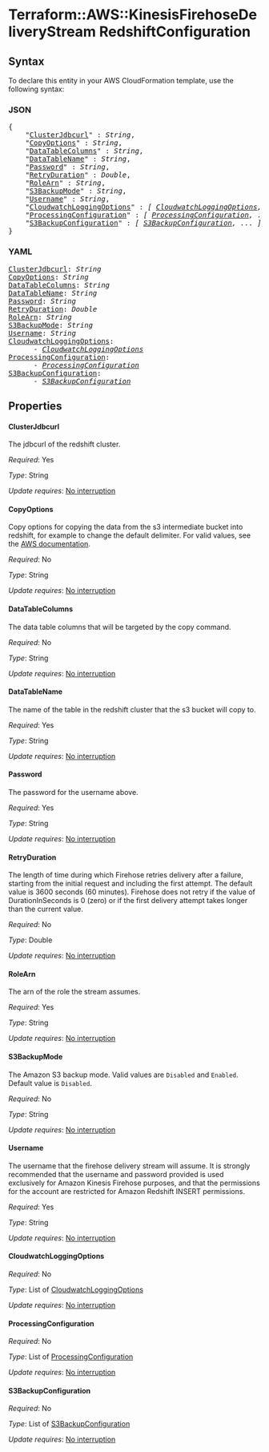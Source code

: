 # Terraform::AWS::KinesisFirehoseDeliveryStream RedshiftConfiguration

## Syntax

To declare this entity in your AWS CloudFormation template, use the following syntax:

### JSON

<pre>
{
    "<a href="#clusterjdbcurl" title="ClusterJdbcurl">ClusterJdbcurl</a>" : <i>String</i>,
    "<a href="#copyoptions" title="CopyOptions">CopyOptions</a>" : <i>String</i>,
    "<a href="#datatablecolumns" title="DataTableColumns">DataTableColumns</a>" : <i>String</i>,
    "<a href="#datatablename" title="DataTableName">DataTableName</a>" : <i>String</i>,
    "<a href="#password" title="Password">Password</a>" : <i>String</i>,
    "<a href="#retryduration" title="RetryDuration">RetryDuration</a>" : <i>Double</i>,
    "<a href="#rolearn" title="RoleArn">RoleArn</a>" : <i>String</i>,
    "<a href="#s3backupmode" title="S3BackupMode">S3BackupMode</a>" : <i>String</i>,
    "<a href="#username" title="Username">Username</a>" : <i>String</i>,
    "<a href="#cloudwatchloggingoptions" title="CloudwatchLoggingOptions">CloudwatchLoggingOptions</a>" : <i>[ <a href="redshiftconfiguration-cloudwatchloggingoptions.md">CloudwatchLoggingOptions</a>, ... ]</i>,
    "<a href="#processingconfiguration" title="ProcessingConfiguration">ProcessingConfiguration</a>" : <i>[ <a href="redshiftconfiguration-processingconfiguration.md">ProcessingConfiguration</a>, ... ]</i>,
    "<a href="#s3backupconfiguration" title="S3BackupConfiguration">S3BackupConfiguration</a>" : <i>[ <a href="redshiftconfiguration-s3backupconfiguration.md">S3BackupConfiguration</a>, ... ]</i>
}
</pre>

### YAML

<pre>
<a href="#clusterjdbcurl" title="ClusterJdbcurl">ClusterJdbcurl</a>: <i>String</i>
<a href="#copyoptions" title="CopyOptions">CopyOptions</a>: <i>String</i>
<a href="#datatablecolumns" title="DataTableColumns">DataTableColumns</a>: <i>String</i>
<a href="#datatablename" title="DataTableName">DataTableName</a>: <i>String</i>
<a href="#password" title="Password">Password</a>: <i>String</i>
<a href="#retryduration" title="RetryDuration">RetryDuration</a>: <i>Double</i>
<a href="#rolearn" title="RoleArn">RoleArn</a>: <i>String</i>
<a href="#s3backupmode" title="S3BackupMode">S3BackupMode</a>: <i>String</i>
<a href="#username" title="Username">Username</a>: <i>String</i>
<a href="#cloudwatchloggingoptions" title="CloudwatchLoggingOptions">CloudwatchLoggingOptions</a>: <i>
      - <a href="redshiftconfiguration-cloudwatchloggingoptions.md">CloudwatchLoggingOptions</a></i>
<a href="#processingconfiguration" title="ProcessingConfiguration">ProcessingConfiguration</a>: <i>
      - <a href="redshiftconfiguration-processingconfiguration.md">ProcessingConfiguration</a></i>
<a href="#s3backupconfiguration" title="S3BackupConfiguration">S3BackupConfiguration</a>: <i>
      - <a href="redshiftconfiguration-s3backupconfiguration.md">S3BackupConfiguration</a></i>
</pre>

## Properties

#### ClusterJdbcurl

The jdbcurl of the redshift cluster.

_Required_: Yes

_Type_: String

_Update requires_: [No interruption](https://docs.aws.amazon.com/AWSCloudFormation/latest/UserGuide/using-cfn-updating-stacks-update-behaviors.html#update-no-interrupt)

#### CopyOptions

Copy options for copying the data from the s3 intermediate bucket into redshift, for example to change the default delimiter. For valid values, see the [AWS documentation](http://docs.aws.amazon.com/firehose/latest/APIReference/API_CopyCommand.html).

_Required_: No

_Type_: String

_Update requires_: [No interruption](https://docs.aws.amazon.com/AWSCloudFormation/latest/UserGuide/using-cfn-updating-stacks-update-behaviors.html#update-no-interrupt)

#### DataTableColumns

The data table columns that will be targeted by the copy command.

_Required_: No

_Type_: String

_Update requires_: [No interruption](https://docs.aws.amazon.com/AWSCloudFormation/latest/UserGuide/using-cfn-updating-stacks-update-behaviors.html#update-no-interrupt)

#### DataTableName

The name of the table in the redshift cluster that the s3 bucket will copy to.

_Required_: Yes

_Type_: String

_Update requires_: [No interruption](https://docs.aws.amazon.com/AWSCloudFormation/latest/UserGuide/using-cfn-updating-stacks-update-behaviors.html#update-no-interrupt)

#### Password

The password for the username above.

_Required_: Yes

_Type_: String

_Update requires_: [No interruption](https://docs.aws.amazon.com/AWSCloudFormation/latest/UserGuide/using-cfn-updating-stacks-update-behaviors.html#update-no-interrupt)

#### RetryDuration

The length of time during which Firehose retries delivery after a failure, starting from the initial request and including the first attempt. The default value is 3600 seconds (60 minutes). Firehose does not retry if the value of DurationInSeconds is 0 (zero) or if the first delivery attempt takes longer than the current value.

_Required_: No

_Type_: Double

_Update requires_: [No interruption](https://docs.aws.amazon.com/AWSCloudFormation/latest/UserGuide/using-cfn-updating-stacks-update-behaviors.html#update-no-interrupt)

#### RoleArn

The arn of the role the stream assumes.

_Required_: Yes

_Type_: String

_Update requires_: [No interruption](https://docs.aws.amazon.com/AWSCloudFormation/latest/UserGuide/using-cfn-updating-stacks-update-behaviors.html#update-no-interrupt)

#### S3BackupMode

The Amazon S3 backup mode.  Valid values are `Disabled` and `Enabled`.  Default value is `Disabled`.

_Required_: No

_Type_: String

_Update requires_: [No interruption](https://docs.aws.amazon.com/AWSCloudFormation/latest/UserGuide/using-cfn-updating-stacks-update-behaviors.html#update-no-interrupt)

#### Username

The username that the firehose delivery stream will assume. It is strongly recommended that the username and password provided is used exclusively for Amazon Kinesis Firehose purposes, and that the permissions for the account are restricted for Amazon Redshift INSERT permissions.

_Required_: Yes

_Type_: String

_Update requires_: [No interruption](https://docs.aws.amazon.com/AWSCloudFormation/latest/UserGuide/using-cfn-updating-stacks-update-behaviors.html#update-no-interrupt)

#### CloudwatchLoggingOptions

_Required_: No

_Type_: List of <a href="redshiftconfiguration-cloudwatchloggingoptions.md">CloudwatchLoggingOptions</a>

_Update requires_: [No interruption](https://docs.aws.amazon.com/AWSCloudFormation/latest/UserGuide/using-cfn-updating-stacks-update-behaviors.html#update-no-interrupt)

#### ProcessingConfiguration

_Required_: No

_Type_: List of <a href="redshiftconfiguration-processingconfiguration.md">ProcessingConfiguration</a>

_Update requires_: [No interruption](https://docs.aws.amazon.com/AWSCloudFormation/latest/UserGuide/using-cfn-updating-stacks-update-behaviors.html#update-no-interrupt)

#### S3BackupConfiguration

_Required_: No

_Type_: List of <a href="redshiftconfiguration-s3backupconfiguration.md">S3BackupConfiguration</a>

_Update requires_: [No interruption](https://docs.aws.amazon.com/AWSCloudFormation/latest/UserGuide/using-cfn-updating-stacks-update-behaviors.html#update-no-interrupt)

